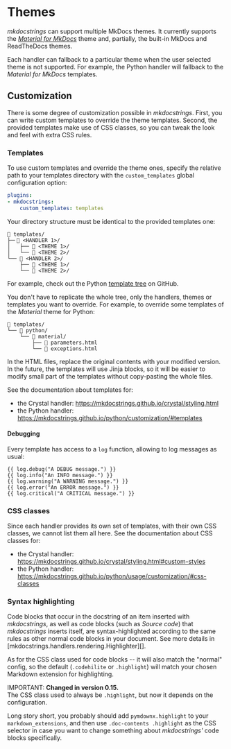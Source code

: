 # Themes

*mkdocstrings* can support multiple MkDocs themes.
It currently supports the
*[Material for MkDocs](https://squidfunk.github.io/mkdocs-material/)*
theme and, partially, the built-in MkDocs and ReadTheDocs themes.

Each handler can fallback to a particular theme when the user selected theme is not supported.
For example, the Python handler will fallback to the *Material for MkDocs* templates.

## Customization

There is some degree of customization possible in *mkdocstrings*.
First, you can write custom templates to override the theme templates.
Second, the provided templates make use of CSS classes,
so you can tweak the look and feel with extra CSS rules.

### Templates

To use custom templates and override the theme ones,
specify the relative path to your templates directory
with the `custom_templates` global configuration option:

```yaml title="mkdocs.yml"
plugins:
- mkdocstrings:
    custom_templates: templates
```

Your directory structure must be identical to the provided templates one:

```
📁 templates/
├─╴📁 <HANDLER 1>/
│   ├── 📁 <THEME 1>/
│   └── 📁 <THEME 2>/
└── 📁 <HANDLER 2>/
    ├── 📁 <THEME 1>/
    └── 📁 <THEME 2>/
```

For example, check out the Python
[template tree](https://github.com/mkdocstrings/python/tree/master/src/mkdocstrings_handlers/python/templates/)
on GitHub.

You don't have to replicate the whole tree,
only the handlers, themes or templates you want to override.
For example, to override some templates of the *Material* theme for Python:

```
📁 templates/
└── 📁 python/
    └── 📁 material/
        ├── 📄 parameters.html
        └── 📄 exceptions.html
```

In the HTML files, replace the original contents with your modified version.
In the future, the templates will use Jinja blocks, so it will be easier
to modify small part of the templates without copy-pasting the whole files.

See the documentation about templates for:

- the Crystal handler: https://mkdocstrings.github.io/crystal/styling.html
- the Python handler: https://mkdocstrings.github.io/python/customization/#templates

#### Debugging

Every template has access to a `log` function, allowing to log messages as usual:

```jinja
{{ log.debug("A DEBUG message.") }}
{{ log.info("An INFO message.") }}
{{ log.warning("A WARNING message.") }}
{{ log.error("An ERROR message.") }}
{{ log.critical("A CRITICAL message.") }}
```

### CSS classes

Since each handler provides its own set of templates, with their own CSS classes,
we cannot list them all here. See the documentation about CSS classes for:

- the Crystal handler: https://mkdocstrings.github.io/crystal/styling.html#custom-styles
- the Python handler: https://mkdocstrings.github.io/python/usage/customization/#css-classes

### Syntax highlighting

Code blocks that occur in the docstring of an item inserted with *mkdocstrings*, as well as code blocks (such as *Source code*) that *mkdocstrings* inserts itself, are syntax-highlighted according to the same rules as other normal code blocks in your document. See more details in [mkdocstrings.handlers.rendering.Highlighter][].

As for the CSS class used for code blocks -- it will also match the "normal" config, so the default (`.codehilite` or `.highlight`) will match your chosen Markdown extension for highlighting.

IMPORTANT: **Changed in version 0.15.**  
The CSS class used to always be `.highlight`, but now it depends on the configuration.

Long story short, you probably should add `pymdownx.highlight` to your `markdown_extensions`, and then use `.doc-contents .highlight` as the CSS selector in case you want to change something about *mkdocstrings'* code blocks specifically.
